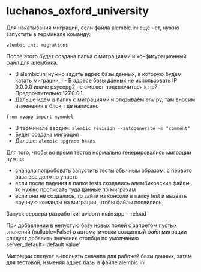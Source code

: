 # luchanos_oxford_university

Для накатывания миграций, если файла alembic.ini ещё нет, нужно запустить
в терминале команду:

```
alembic init migrations
```

После этого будет создана папка с миграциями и конфигурационный файл
для алембика.

- В alembic.ini нужно задать адрес базы данных, в которую будем катать
миграции. ! - В адресе базы данных не использовать IP 0.0.0.0 иначе psycopg2 не
сможет подключиться к ней. Предпочтительно 127.0.0.1.
- Дальше идём в папку с миграциями и открываем env.py, там вносим
изменения в блок, где написано

```
from myapp import mymodel
```

- В терминале вводим: ```alembic revision --autogenerate -m "comment"```
- Будет создана миграция
- Дальше: ```alembic upgrade heads```


Для того, чтобы во время тестов нормально генерировались миграции нужно:
- сначала попробовать запустить тесты обычным образом. с первого раза все должно
упасть
- если после падения в папке tests создались алембиковские файлы, то нужно
прописать туда данные по миграхам
- если они не создались, то зайти из консоли в папку test и вызвать вручную
команды на миграции, чтобы файлы появились


Запуск сервера разработки:
uvicorn main:app --reload

При добавлении в непустую базу новых полей с запретом пустых значений (nullable=False)
в автоматически созданный файл миграции следует добавить значение столбца
по умолчанию server_default='default value'

Миграции следует выполнять сначала для рабочей базы данных, затем для тестовой,
изменяя адрес базы в файле alembic.ini
